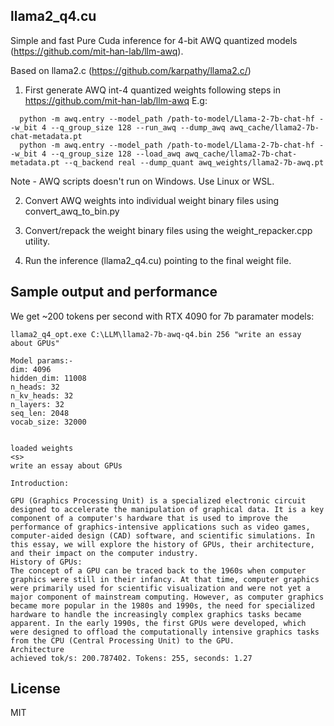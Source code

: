 ## llama2_q4.cu

Simple and fast Pure Cuda inference for 4-bit AWQ quantized models (https://github.com/mit-han-lab/llm-awq).

Based on llama2.c (https://github.com/karpathy/llama2.c/)

1. First generate AWQ int-4 quantized weights following steps in https://github.com/mit-han-lab/llm-awq
 E.g:
```
  python -m awq.entry --model_path /path-to-model/Llama-2-7b-chat-hf --w_bit 4 --q_group_size 128 --run_awq --dump_awq awq_cache/llama2-7b-chat-metadata.pt
  python -m awq.entry --model_path /path-to-model/Llama-2-7b-chat-hf --w_bit 4 --q_group_size 128 --load_awq awq_cache/llama2-7b-chat-metadata.pt --q_backend real --dump_quant awq_weights/llama2-7b-awq.pt
```
 Note - AWQ scripts doesn't run on Windows. Use Linux or WSL.

2. Convert AWQ weights into individual weight binary files using convert_awq_to_bin.py

3. Convert/repack the weight binary files using the weight_repacker.cpp utility.

4. Run the inference (llama2_q4.cu) pointing to the final weight file.

## Sample output and performance
We get ~200 tokens per second with RTX 4090 for 7b paramater models:

```
llama2_q4_opt.exe C:\LLM\llama2-7b-awq-q4.bin 256 "write an essay about GPUs"

Model params:-
dim: 4096
hidden_dim: 11008
n_heads: 32
n_kv_heads: 32
n_layers: 32
seq_len: 2048
vocab_size: 32000


loaded weights
<s>
write an essay about GPUs

Introduction:

GPU (Graphics Processing Unit) is a specialized electronic circuit designed to accelerate the manipulation of graphical data. It is a key component of a computer's hardware that is used to improve the performance of graphics-intensive applications such as video games, computer-aided design (CAD) software, and scientific simulations. In this essay, we will explore the history of GPUs, their architecture, and their impact on the computer industry.
History of GPUs:
The concept of a GPU can be traced back to the 1960s when computer graphics were still in their infancy. At that time, computer graphics were primarily used for scientific visualization and were not yet a major component of mainstream computing. However, as computer graphics became more popular in the 1980s and 1990s, the need for specialized hardware to handle the increasingly complex graphics tasks became apparent. In the early 1990s, the first GPUs were developed, which were designed to offload the computationally intensive graphics tasks from the CPU (Central Processing Unit) to the GPU.
Architecture
achieved tok/s: 200.787402. Tokens: 255, seconds: 1.27
```
## License

MIT
